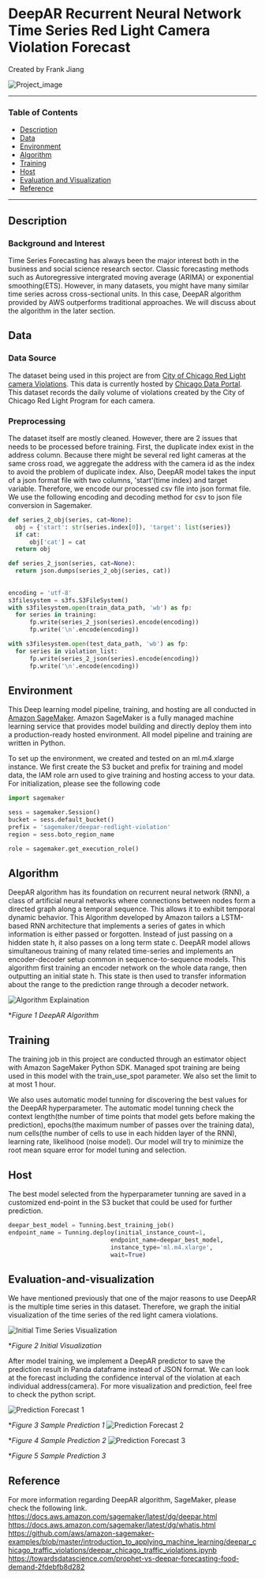 # DeepAR Recurrent Neural Network Time Series Red Light Camera Violation Forecast
Created by Frank Jiang

![Project_image](https://www.cloudmanagementinsider.com/wp-content/uploads/2020/10/Amit-Cards-04-1024x535.png)

 ---
 ### Table of Contents
   - [Description](#Description)
   - [Data](#Data)
   - [Environment](#Environment)
   - [Algorithm](#Algorithm)
   - [Training](#Training)
   - [Host](#Host)
   - [Evaluation and Visualization](#Evaluation-and-visualization)
   - [Reference](#Reference)
 ---
 
 ## Description
 
 ### Background and Interest
 Time Series Forecasting has always been the major interest both in the business and social science research sector. Classic forecasting methods such as Autoregressive intergrated moving average (ARIMA) or exponential smoothing(ETS). However, in many datasets, you might have many similar time series across cross-sectional units. In this case, DeepAR algorithm provided by AWS outperforms traditional approaches. We will discuss about the algorithm in the later section. 
 
 ## Data
 
 ### Data Source
 
The dataset being used in this project are from [City of Chicago Red Light camera Violations](https://data.cityofchicago.org/Transportation/Red-Light-Camera-Violations/spqx-js37). This data is currently hosted by [Chicago Data Portal](http://www.cityofchicago.org/city/en/depts/cdot/supp_info/red-light_cameraenforcement.html). This dataset records the daily volume of violations created by the City of Chicago Red Light Program for each camera. 
 
 ### Preprocessing
 
 The dataset itself are mostly cleaned. However, there are 2 issues that needs to be processed before training. First, the duplicate index exist in the address column. Because there might be several red light cameras at the same cross road, we aggregate the address with the camera id as the index to avoid the problem of duplicate index. 
 Also, DeepAR model takes the input of a json format file with two columns, 'start'(time index) and target variable. Therefore, we encode our processed csv file into json format file. We use the following encoding and decoding method for csv to json file conversion in Sagemaker. 
  ```python
def series_2_obj(series, cat=None):
    obj = {'start': str(series.index[0]), 'target': list(series)}
    if cat:
        obj['cat'] = cat
    return obj

def series_2_json(series, cat=None):
    return json.dumps(series_2_obj(series, cat))
    
    
encoding = 'utf-8'
s3filesystem = s3fs.S3FileSystem()
with s3filesystem.open(train_data_path, 'wb') as fp:
    for series in training:
        fp.write(series_2_json(series).encode(encoding))
        fp.write('\n'.encode(encoding))

with s3filesystem.open(test_data_path, 'wb') as fp:
    for series in violation_list:
        fp.write(series_2_json(series).encode(encoding))
        fp.write('\n'.encode(encoding))
```

## Environment

This Deep learning model pipeline, training, and hosting are all conducted in [Amazon SageMaker](https://docs.aws.amazon.com/sagemaker/latest/dg/whatis.html). Amazon SageMaker is a fully managed machine learning service that provides model building and directly deploy them into a production-ready hosted environment. All model pipeline and training are written in Python. 

To set up the environment, we created and tested on an ml.m4.xlarge instance. We first create the S3 bucket and prefix for training and model data, the IAM role arn used to give training and hosting access to your data. For initialization, please see the following code

 ```python
import sagemaker

sess = sagemaker.Session()
bucket = sess.default_bucket()
prefix = 'sagemaker/deepar-redlight-violation'
region = sess.boto_region_name

role = sagemaker.get_execution_role()
```

## Algorithm

DeepAR algorithm has its foundation on recurrent neural network (RNN), a class of artificial neural networks where connections between nodes form a directed graph along a temporal sequence. This allows it to exhibit temporal dynamic behavior. This Algorithm developed by Amazon tailors a LSTM-based RNN architecture that implements a series of gates in which information is either passed or forgotten. Instead of just passing on a hidden state h, it also passes on a long term state c. DeepAR model allows simultaneous training of many related time-series and implements an encoder-decoder setup common in sequence-to-sequence models. This algorithm first training an encoder network on the whole data range, then outputting an initial state h. This state is then used to transfer information about the range to the prediction range through a decoder network. 

![Algorithm Explaination](https://miro.medium.com/max/3600/0*9xUS6MMxz3hCz2f7.png)

*_Figure 1 DeepAR Algorithm_

## Training

The training job in this project are conducted through an estimator object with Amazon SageMaker Python SDK. Managed spot training are being used in this model with the train_use_spot parameter. We also set the limit to at most 1 hour. 

We also uses automatic model tunning for discovering the best values for the DeepAR hyperparameter. The automatic model tunning check the context length(the number of time points that model gets before making the prediction), epochs(the maximum number of passes over the training data), num cells(the number of cells to use in each hidden layer of the RNN), learning rate, likelihood (noise model). Our model will try to minimize the root mean square error for model tuning and selection. 


## Host

The best model selected from the hyperparameter tunning are saved in a customized end-point in the S3 bucket that could be used for further prediction. 

```Python
deepar_best_model = Tunning.best_training_job()
endpoint_name = Tunning.deploy(initial_instance_count=1,
                             endpoint_name=deepar_best_model,
                             instance_type='ml.m4.xlarge',
                             wait=True)
```

## Evaluation-and-visualization

We have mentioned previously that one of the major reasons to use DeepAR is the multiple time series in this dataset. Therefore, we graph the initial visualization of the time series of the red light camera violations. 

![Initial Time Series Visualization](../blob/master/Time_Series.PNG)

*_Figure 2 Initial Visualization_

After model training, we implement a DeepAR predictor to save the prediction result in Panda dataframe instead of JSON format. We can look at the forecast including the confidence interval of the violation at each individual address(camera). For more visualization and prediction, feel free to check the python script. 

![Prediction Forecast 1]()

*_Figure 3 Sample Prediction 1_
![Prediction Forecast 2]()

*_Figure 4 Sample Prediction 2_
![Prediction Forecast 3]()

*_Figure 5 Sample Prediction 3_


## Reference

For more information regarding DeepAR algorithm, SageMaker, please check the following link. 
https://docs.aws.amazon.com/sagemaker/latest/dg/deepar.html
https://docs.aws.amazon.com/sagemaker/latest/dg/whatis.html
https://github.com/aws/amazon-sagemaker-examples/blob/master/introduction_to_applying_machine_learning/deepar_chicago_traffic_violations/deepar_chicago_traffic_violations.ipynb
https://towardsdatascience.com/prophet-vs-deepar-forecasting-food-demand-2fdebfb8d282
